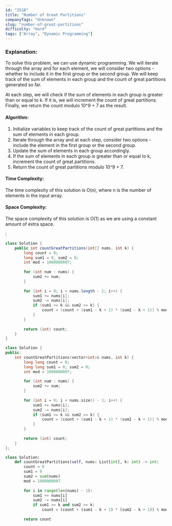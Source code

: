 ```yaml
---
id: "2518"
title: "Number of Great Partitions"
companyTags: "Unknown"
slug: "number-of-great-partitions"
difficulty: "Hard"
tags: ["Array", "Dynamic Programming"]
---
```


### Explanation:
To solve this problem, we can use dynamic programming. We will iterate through the array and for each element, we will consider two options - whether to include it in the first group or the second group. We will keep track of the sum of elements in each group and the count of great partitions generated so far.

At each step, we will check if the sum of elements in each group is greater than or equal to k. If it is, we will increment the count of great partitions. Finally, we return the count modulo 10^9 + 7 as the result.

#### Algorithm:
1. Initialize variables to keep track of the count of great partitions and the sum of elements in each group.
2. Iterate through the array and at each step, consider two options - include the element in the first group or the second group.
3. Update the sum of elements in each group accordingly.
4. If the sum of elements in each group is greater than or equal to k, increment the count of great partitions.
5. Return the count of great partitions modulo 10^9 + 7.

#### Time Complexity:
The time complexity of this solution is O(n), where n is the number of elements in the input array.

#### Space Complexity:
The space complexity of this solution is O(1) as we are using a constant amount of extra space.

:

```java
class Solution {
    public int countGreatPartitions(int[] nums, int k) {
        long count = 0;
        long sum1 = 0, sum2 = 0;
        int mod = 1000000007;
        
        for (int num : nums) {
            sum2 += num;
        }
        
        for (int i = 0; i < nums.length - 1; i++) {
            sum1 += nums[i];
            sum2 -= nums[i];
            if (sum1 >= k && sum2 >= k) {
                count = (count + (sum1 - k + 1) * (sum2 - k + 1)) % mod;
            }
        }
        
        return (int) count;
    }
}
```

```cpp
class Solution {
public:
    int countGreatPartitions(vector<int>& nums, int k) {
        long long count = 0;
        long long sum1 = 0, sum2 = 0;
        int mod = 1000000007;
        
        for (int num : nums) {
            sum2 += num;
        }
        
        for (int i = 0; i < nums.size() - 1; i++) {
            sum1 += nums[i];
            sum2 -= nums[i];
            if (sum1 >= k && sum2 >= k) {
                count = (count + (sum1 - k + 1) * (sum2 - k + 1)) % mod;
            }
        }
        
        return (int) count;
    }
};
```

```python
class Solution:
    def countGreatPartitions(self, nums: List[int], k: int) -> int:
        count = 0
        sum1 = 0
        sum2 = sum(nums)
        mod = 1000000007
        
        for i in range(len(nums) - 1):
            sum1 += nums[i]
            sum2 -= nums[i]
            if sum1 >= k and sum2 >= k:
                count = (count + (sum1 - k + 1) * (sum2 - k + 1)) % mod
        
        return count
```